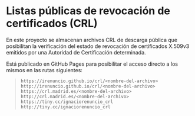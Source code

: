 # Listas públicas de revocación de certificados (CRL)

En este proyecto se almacenan archivos CRL de descarga pública que posibilitan la verificación del estado de revocación de certificados X.509v3 emitidos por una Autoridad de Certificación determinada.

Está publicado en GitHub Pages para posibilitar el acceso directo a los mismos en las rutas siguientes:

> `https://irenuncio.github.io/crl/<nombre-del-archivo>`  
> `http://irenuncio.github.io/crl/<nombre-del-archivo>`  
> `https://crl.madrid.es/<nombre-del-archivo>`  
> `http://crl.madrid.es/<nombre-del-archivo>`  
> `https://tiny.cc/ignaciorenuncio_crl`  
> `http://tiny.cc/ignaciorenuncio_crl`
